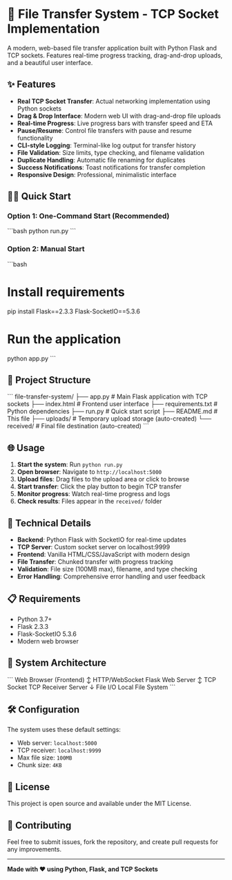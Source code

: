 # 🚀 File Transfer System - TCP Socket Implementation

A modern, web-based file transfer application built with Python Flask and TCP sockets. Features real-time progress tracking, drag-and-drop uploads, and a beautiful user interface.

## ✨ Features

- **Real TCP Socket Transfer**: Actual networking implementation using Python sockets
- **Drag & Drop Interface**: Modern web UI with drag-and-drop file uploads
- **Real-time Progress**: Live progress bars with transfer speed and ETA
- **Pause/Resume**: Control file transfers with pause and resume functionality
- **CLI-style Logging**: Terminal-like log output for transfer history
- **File Validation**: Size limits, type checking, and filename validation
- **Duplicate Handling**: Automatic file renaming for duplicates
- **Success Notifications**: Toast notifications for transfer completion
- **Responsive Design**: Professional, minimalistic interface

## 🏃‍♂️ Quick Start

### Option 1: One-Command Start (Recommended)
\`\`\`bash
python run.py
\`\`\`

### Option 2: Manual Start
\`\`\`bash
# Install requirements
pip install Flask==2.3.3 Flask-SocketIO==5.3.6

# Run the application
python app.py
\`\`\`

## 📁 Project Structure

\`\`\`
file-transfer-system/
├── app.py              # Main Flask application with TCP sockets
├── index.html          # Frontend user interface
├── requirements.txt    # Python dependencies
├── run.py             # Quick start script
├── README.md          # This file
├── uploads/           # Temporary upload storage (auto-created)
└── received/          # Final file destination (auto-created)
\`\`\`

## 🌐 Usage

1. **Start the system**: Run `python run.py`
2. **Open browser**: Navigate to `http://localhost:5000`
3. **Upload files**: Drag files to the upload area or click to browse
4. **Start transfer**: Click the play button to begin TCP transfer
5. **Monitor progress**: Watch real-time progress and logs
6. **Check results**: Files appear in the `received/` folder

## 🔧 Technical Details

- **Backend**: Python Flask with SocketIO for real-time updates
- **TCP Server**: Custom socket server on localhost:9999
- **Frontend**: Vanilla HTML/CSS/JavaScript with modern design
- **File Transfer**: Chunked transfer with progress tracking
- **Validation**: File size (100MB max), filename, and type checking
- **Error Handling**: Comprehensive error handling and user feedback

## 📋 Requirements

- Python 3.7+
- Flask 2.3.3
- Flask-SocketIO 5.3.6
- Modern web browser

## 🚀 System Architecture

\`\`\`
Web Browser (Frontend)
    ↕ HTTP/WebSocket
Flask Web Server
    ↕ TCP Socket
TCP Receiver Server
    ↓ File I/O
Local File System
\`\`\`

## 🛠️ Configuration

The system uses these default settings:
- Web server: `localhost:5000`
- TCP receiver: `localhost:9999`
- Max file size: `100MB`
- Chunk size: `4KB`

## 📝 License

This project is open source and available under the MIT License.

## 🤝 Contributing

Feel free to submit issues, fork the repository, and create pull requests for any improvements.

---

**Made with ❤️ using Python, Flask, and TCP Sockets**

